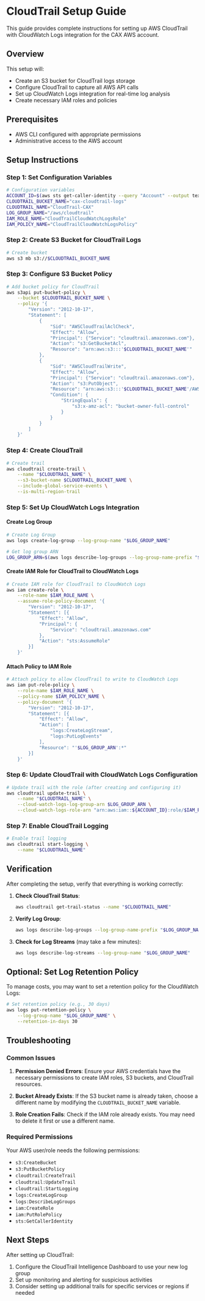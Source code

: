 # CloudTrail Setup Guide

This guide provides complete instructions for setting up AWS CloudTrail with CloudWatch Logs integration for the CAX AWS account.

## Overview

This setup will:
- Create an S3 bucket for CloudTrail logs storage
- Configure CloudTrail to capture all AWS API calls
- Set up CloudWatch Logs integration for real-time log analysis
- Create necessary IAM roles and policies

## Prerequisites

- AWS CLI configured with appropriate permissions
- Administrative access to the AWS account

## Setup Instructions

### Step 1: Set Configuration Variables

```bash
# Configuration variables
ACCOUNT_ID=$(aws sts get-caller-identity --query "Account" --output text)
CLOUDTRAIL_BUCKET_NAME="cax-cloudtrail-logs"
CLOUDTRAIL_NAME="CloudTrail-CAX"
LOG_GROUP_NAME="/aws/cloudtrail"
IAM_ROLE_NAME="CloudTrailCloudWatchLogsRole"
IAM_POLICY_NAME="CloudTrailCloudWatchLogsPolicy"
```

### Step 2: Create S3 Bucket for CloudTrail Logs

```bash
# Create bucket
aws s3 mb s3://$CLOUDTRAIL_BUCKET_NAME
```

### Step 3: Configure S3 Bucket Policy

```bash
# Add bucket policy for CloudTrail
aws s3api put-bucket-policy \
    --bucket $CLOUDTRAIL_BUCKET_NAME \
    --policy '{
        "Version": "2012-10-17",
        "Statement": [
            {
                "Sid": "AWSCloudTrailAclCheck",
                "Effect": "Allow",
                "Principal": {"Service": "cloudtrail.amazonaws.com"},
                "Action": "s3:GetBucketAcl",
                "Resource": "arn:aws:s3:::'$CLOUDTRAIL_BUCKET_NAME'"
            },
            {
                "Sid": "AWSCloudTrailWrite",
                "Effect": "Allow", 
                "Principal": {"Service": "cloudtrail.amazonaws.com"},
                "Action": "s3:PutObject",
                "Resource": "arn:aws:s3:::'$CLOUDTRAIL_BUCKET_NAME'/AWSLogs/*",
                "Condition": {
                    "StringEquals": {
                        "s3:x-amz-acl": "bucket-owner-full-control"
                    }
                }
            }
        ]
    }'
```

### Step 4: Create CloudTrail

```bash
# Create trail
aws cloudtrail create-trail \
    --name "$CLOUDTRAIL_NAME" \
    --s3-bucket-name $CLOUDTRAIL_BUCKET_NAME \
    --include-global-service-events \
    --is-multi-region-trail
```

### Step 5: Set Up CloudWatch Logs Integration

#### Create Log Group

```bash
# Create Log Group
aws logs create-log-group --log-group-name "$LOG_GROUP_NAME"

# Get log group ARN
LOG_GROUP_ARN=$(aws logs describe-log-groups --log-group-name-prefix "$LOG_GROUP_NAME" --query "logGroups[0].arn" --output text)
```

#### Create IAM Role for CloudTrail to CloudWatch Logs

```bash
# Create IAM role for CloudTrail to CloudWatch Logs
aws iam create-role \
    --role-name $IAM_ROLE_NAME \
    --assume-role-policy-document '{
        "Version": "2012-10-17",
        "Statement": [{
            "Effect": "Allow",
            "Principal": {
                "Service": "cloudtrail.amazonaws.com"
            },
            "Action": "sts:AssumeRole"
        }]
    }'
```

#### Attach Policy to IAM Role

```bash
# Attach policy to allow CloudTrail to write to CloudWatch Logs
aws iam put-role-policy \
    --role-name $IAM_ROLE_NAME \
    --policy-name $IAM_POLICY_NAME \
    --policy-document '{
        "Version": "2012-10-17",
        "Statement": [{
            "Effect": "Allow",
            "Action": [
                "logs:CreateLogStream",
                "logs:PutLogEvents"
            ],
            "Resource": "'$LOG_GROUP_ARN':*"
        }]
    }'
```

### Step 6: Update CloudTrail with CloudWatch Logs Configuration

```bash
# Update trail with the role (after creating and configuring it)
aws cloudtrail update-trail \
    --name "$CLOUDTRAIL_NAME" \
    --cloud-watch-logs-log-group-arn $LOG_GROUP_ARN \
    --cloud-watch-logs-role-arn "arn:aws:iam::${ACCOUNT_ID}:role/$IAM_ROLE_NAME"
```

### Step 7: Enable CloudTrail Logging

```bash
# Enable trail logging
aws cloudtrail start-logging \
    --name "$CLOUDTRAIL_NAME"
```

## Verification

After completing the setup, verify that everything is working correctly:

1. **Check CloudTrail Status**:
   ```bash
   aws cloudtrail get-trail-status --name "$CLOUDTRAIL_NAME"
   ```

2. **Verify Log Group**:
   ```bash
   aws logs describe-log-groups --log-group-name-prefix "$LOG_GROUP_NAME"
   ```

3. **Check for Log Streams** (may take a few minutes):
   ```bash
   aws logs describe-log-streams --log-group-name "$LOG_GROUP_NAME"
   ```

## Optional: Set Log Retention Policy

To manage costs, you may want to set a retention policy for the CloudWatch Logs:

```bash
# Set retention policy (e.g., 30 days)
aws logs put-retention-policy \
    --log-group-name "$LOG_GROUP_NAME" \
    --retention-in-days 30
```

## Troubleshooting

### Common Issues

1. **Permission Denied Errors**: Ensure your AWS credentials have the necessary permissions to create IAM roles, S3 buckets, and CloudTrail resources.

2. **Bucket Already Exists**: If the S3 bucket name is already taken, choose a different name by modifying the `CLOUDTRAIL_BUCKET_NAME` variable.

3. **Role Creation Fails**: Check if the IAM role already exists. You may need to delete it first or use a different name.

### Required Permissions

Your AWS user/role needs the following permissions:
- `s3:CreateBucket`
- `s3:PutBucketPolicy`
- `cloudtrail:CreateTrail`
- `cloudtrail:UpdateTrail`
- `cloudtrail:StartLogging`
- `logs:CreateLogGroup`
- `logs:DescribeLogGroups`
- `iam:CreateRole`
- `iam:PutRolePolicy`
- `sts:GetCallerIdentity`

## Next Steps

After setting up CloudTrail:
1. Configure the CloudTrail Intelligence Dashboard to use your new log group
2. Set up monitoring and alerting for suspicious activities
3. Consider setting up additional trails for specific services or regions if needed 
